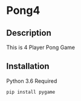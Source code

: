 # Pong4

## Description
This is 4 Player Pong Game

## Installation

Python 3.6 Required
```python
pip install pygame
```